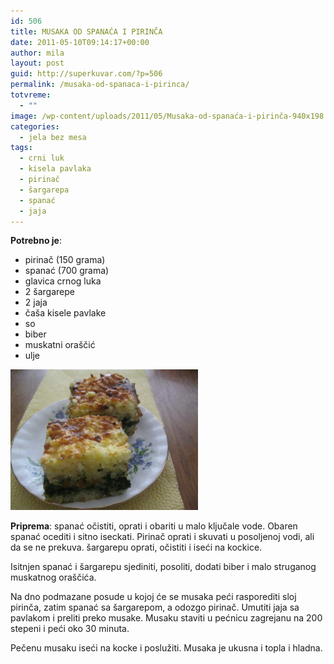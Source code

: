 ```yaml
---
id: 506
title: MUSAKA OD SPANAĆA I PIRINČA
date: 2011-05-10T09:14:17+00:00
author: mila
layout: post
guid: http://superkuvar.com/?p=506
permalink: /musaka-od-spanaca-i-pirinca/
totvreme:
  - ""
image: /wp-content/uploads/2011/05/Musaka-od-spanaća-i-pirinča-940x198.jpg
categories:
  - jela bez mesa
tags:
  - crni luk
  - kisela pavlaka
  - pirinač
  - šargarepa
  - spanać
  - jaja
---
```

**Potrebno je**:

  * pirinač (150 grama)
  * spanać (700 grama)
  * glavica crnog luka
  * 2 šargarepe
  * 2 jaja
  * čaša kisele pavlake
  * so
  * biber
  * muskatni oraščić
  * ulje

<img class="alignnone size-medium wp-image-2856" title="Musaka od spanaća i pirinča" src="/wp-content/uploads/2011/05/Musaka-od-spanaća-i-pirinča-1024x768.jpg" alt="" width="300" height="225" /> 

**Priprema**: spanać očistiti, oprati i obariti u malo ključale vode. Obaren spanać ocediti i sitno iseckati. Pirinač oprati i skuvati u posoljenoj vodi, ali da se ne prekuva. šargarepu oprati, očistiti i iseći na kockice.

Isitnjen spanać i šargarepu sjediniti, posoliti, dodati biber i malo struganog muskatnog oraščića.

Na dno podmazane posude u kojoj će se musaka peći rasporediti sloj pirinča, zatim spanać sa šargarepom, a odozgo pirinač. Umutiti jaja sa pavlakom i preliti preko musake. Musaku staviti u pećnicu zagrejanu na 200 stepeni i peći oko 30 minuta.

Pečenu musaku iseći na kocke i poslužiti. Musaka je ukusna i topla i hladna.